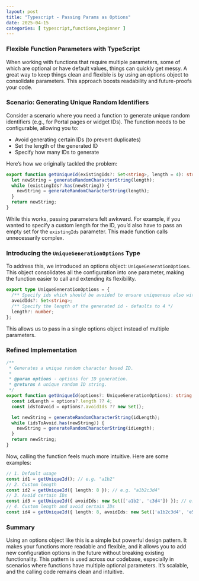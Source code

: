 ```yaml
---
layout: post
title: "Typescript - Passing Params as Options"
date: 2025-04-15
categories: [ typescript,functions,beginner ]
---
```


### Flexible Function Parameters with TypeScript

When working with functions that require multiple parameters, some of which are optional or have default values, things can quickly get messy. A great way to
keep things clean and flexible is by using an options object to consolidate parameters. This approach boosts readability and future-proofs your code.

### Scenario: Generating Unique Random Identifiers

Consider a scenario where you need a function to generate unique random identifiers (e.g., for Portal pages or widget IDs). The function needs to be
configurable, allowing you to:

- Avoid generating certain IDs (to prevent duplicates)
- Set the length of the generated ID
- Specify how many IDs to generate

Here’s how we originally tackled the problem:

```typescript
export function getUniqueId(existingIds?: Set<string>, length = 4): string {
  let newString = generateRandomCharacterString(length);
  while (existingIds?.has(newString)) {
    newString = generateRandomCharacterString(length);
  }
  return newString;
}
```

While this works, passing parameters felt awkward. For example, if you wanted to specify a custom length for the ID, you’d also have to pass an empty set for
the `existingIds` parameter. This made function calls unnecessarily complex.

### Introducing the `UniqueGenerationOptions` Type

To address this, we introduced an options object: `UniqueGenerationOptions`. This object consolidates all the configuration into one parameter, making the
function easier to call and extending its flexibility.

```typescript
export type UniqueGenerationOptions = {
  /** Specify ids which should be avoided to ensure uniqueness also with a short id length - defaults to empty set */
  avoidIds?: Set<string>;
  /** Specify the length of the generated id - defaults to 4 */
  length?: number;
};
```

This allows us to pass in a single options object instead of multiple parameters.

### Refined Implementation

```typescript
/**
 * Generates a unique random character based ID.
 *
 * @param options - options for ID generation.
 * @returns A unique random ID string.
 */
export function getUniqueId(options?: UniqueGenerationOptions): string {
  const idLength = options?.length ?? 4;
  const idsToAvoid = options?.avoidIds ?? new Set();

  let newString = generateRandomCharacterString(idLength);
  while (idsToAvoid.has(newString)) {
    newString = generateRandomCharacterString(idLength);
  }
  return newString;
}
```

Now, calling the function feels much more intuitive. Here are some examples:

```typescript
// 1. Default usage
const id1 = getUniqueId(); // e.g. "a1b2"
// 2. Custom length
const id2 = getUniqueId({ length: 8 }); // e.g. "a1b2c3d4"
// 3. Avoid certain IDs
const id3 = getUniqueId({ avoidIds: new Set(['a1b2', 'c3d4']) }); // e.g. "e5f6"
// 4. Custom length and avoid certain IDs
const id4 = getUniqueId({ length: 8, avoidIds: new Set(['a1b2c3d4', 'e5f6g7h8']) }); // e.g. "i9j0k1l2"
```

### Summary

Using an options object like this is a simple but powerful design pattern. It makes your functions more readable and flexible, and it allows you to add new
configuration options in the future without breaking existing functionality. This pattern is used across our codebase, especially in scenarios where functions
have multiple optional parameters. It’s scalable, and the calling code remains clean and intuitive.
